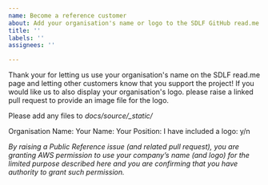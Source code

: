 ```yaml
---
name: Become a reference customer
about: Add your organisation's name or logo to the SDLF GitHub read.me
title: ''
labels: ''
assignees: ''

---
```


Thank your for letting us use your organisation's name on the SDLF read.me page and letting other customers know that you support the project!  If you would like us to also display your organisation's logo. please raise a linked pull request to provide an image file for the logo.

Please add any files to *docs/source/_static/*

Organisation Name: 
Your Name:
Your Position:
I have included a logo: y/n

*By raising a Public Reference issue (and related pull request), you are granting AWS permission to use your company’s name (and logo) for the limited purpose described here and you are confirming that you have authority to grant such permission.*
